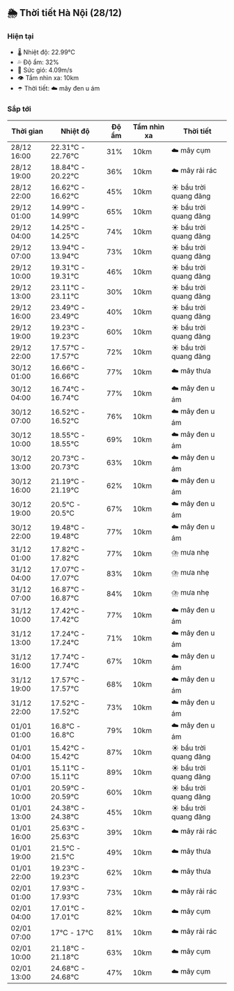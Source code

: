 ## 🌦️ Thời tiết Hà Nội (28/12)

### Hiện tại

- 🌡️ Nhiệt độ: 22.99℃
- 💦 Độ ẩm: 32%
- 💨 Sức gió: 4.09m/s
- 👁️ Tầm nhìn xa: 10km
- ☂️ Thời tiết: ☁️ mây đen u ám

### Sắp tới

| Thời gian | Nhiệt độ | Độ ẩm | Tầm nhìn xa | Thời tiết |
| --- | --- | --- | --- | --- |
| 28/12 16:00 | 22.31℃ - 22.76℃ | 31% | 10km | ☁️ mây cụm |
| 28/12 19:00 | 18.84℃ - 20.22℃ | 36% | 10km | ☁️ mây rải rác |
| 28/12 22:00 | 16.62℃ - 16.62℃ | 45% | 10km | ☀️ bầu trời quang đãng |
| 29/12 01:00 | 14.99℃ - 14.99℃ | 65% | 10km | ☀️ bầu trời quang đãng |
| 29/12 04:00 | 14.25℃ - 14.25℃ | 74% | 10km | ☀️ bầu trời quang đãng |
| 29/12 07:00 | 13.94℃ - 13.94℃ | 73% | 10km | ☀️ bầu trời quang đãng |
| 29/12 10:00 | 19.31℃ - 19.31℃ | 46% | 10km | ☀️ bầu trời quang đãng |
| 29/12 13:00 | 23.11℃ - 23.11℃ | 30% | 10km | ☀️ bầu trời quang đãng |
| 29/12 16:00 | 23.49℃ - 23.49℃ | 40% | 10km | ☀️ bầu trời quang đãng |
| 29/12 19:00 | 19.23℃ - 19.23℃ | 60% | 10km | ☀️ bầu trời quang đãng |
| 29/12 22:00 | 17.57℃ - 17.57℃ | 72% | 10km | ☀️ bầu trời quang đãng |
| 30/12 01:00 | 16.66℃ - 16.66℃ | 77% | 10km | ☁️ mây thưa |
| 30/12 04:00 | 16.74℃ - 16.74℃ | 77% | 10km | ☁️ mây đen u ám |
| 30/12 07:00 | 16.52℃ - 16.52℃ | 76% | 10km | ☁️ mây đen u ám |
| 30/12 10:00 | 18.55℃ - 18.55℃ | 69% | 10km | ☁️ mây đen u ám |
| 30/12 13:00 | 20.73℃ - 20.73℃ | 63% | 10km | ☁️ mây đen u ám |
| 30/12 16:00 | 21.19℃ - 21.19℃ | 62% | 10km | ☁️ mây đen u ám |
| 30/12 19:00 | 20.5℃ - 20.5℃ | 67% | 10km | ☁️ mây đen u ám |
| 30/12 22:00 | 19.48℃ - 19.48℃ | 77% | 10km | ☁️ mây đen u ám |
| 31/12 01:00 | 17.82℃ - 17.82℃ | 77% | 10km | ⛈️ mưa nhẹ |
| 31/12 04:00 | 17.07℃ - 17.07℃ | 83% | 10km | ⛈️ mưa nhẹ |
| 31/12 07:00 | 16.87℃ - 16.87℃ | 84% | 10km | ⛈️ mưa nhẹ |
| 31/12 10:00 | 17.42℃ - 17.42℃ | 77% | 10km | ☁️ mây đen u ám |
| 31/12 13:00 | 17.24℃ - 17.24℃ | 71% | 10km | ☁️ mây đen u ám |
| 31/12 16:00 | 17.74℃ - 17.74℃ | 67% | 10km | ☁️ mây đen u ám |
| 31/12 19:00 | 17.57℃ - 17.57℃ | 68% | 10km | ☁️ mây đen u ám |
| 31/12 22:00 | 17.52℃ - 17.52℃ | 73% | 10km | ☁️ mây đen u ám |
| 01/01 01:00 | 16.8℃ - 16.8℃ | 79% | 10km | ☁️ mây đen u ám |
| 01/01 04:00 | 15.42℃ - 15.42℃ | 87% | 10km | ☀️ bầu trời quang đãng |
| 01/01 07:00 | 15.11℃ - 15.11℃ | 89% | 10km | ☀️ bầu trời quang đãng |
| 01/01 10:00 | 20.59℃ - 20.59℃ | 60% | 10km | ☀️ bầu trời quang đãng |
| 01/01 13:00 | 24.38℃ - 24.38℃ | 45% | 10km | ☀️ bầu trời quang đãng |
| 01/01 16:00 | 25.63℃ - 25.63℃ | 39% | 10km | ☁️ mây rải rác |
| 01/01 19:00 | 21.5℃ - 21.5℃ | 49% | 10km | ☁️ mây thưa |
| 01/01 22:00 | 19.23℃ - 19.23℃ | 62% | 10km | ☁️ mây thưa |
| 02/01 01:00 | 17.93℃ - 17.93℃ | 73% | 10km | ☁️ mây rải rác |
| 02/01 04:00 | 17.01℃ - 17.01℃ | 82% | 10km | ☁️ mây cụm |
| 02/01 07:00 | 17℃ - 17℃ | 81% | 10km | ☁️ mây rải rác |
| 02/01 10:00 | 21.18℃ - 21.18℃ | 63% | 10km | ☁️ mây cụm |
| 02/01 13:00 | 24.68℃ - 24.68℃ | 47% | 10km | ☁️ mây cụm |
